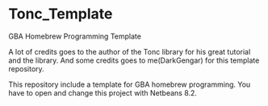 # Tonc_Template
GBA Homebrew Programming Template

A lot of credits goes to the author of the Tonc library for his great tutorial and
the library. And some credits goes to me(DarkGengar) for this template repository.

This repository include a template for GBA homebrew programming.
You have to open and change this project with Netbeans 8.2.
